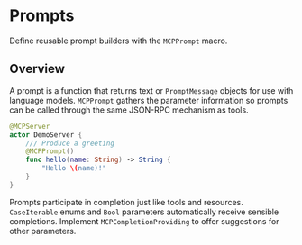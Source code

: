 # Prompts

Define reusable prompt builders with the ``MCPPrompt`` macro.

## Overview

A prompt is a function that returns text or ``PromptMessage`` objects for use with
language models. ``MCPPrompt`` gathers the parameter information so prompts can be
called through the same JSON-RPC mechanism as tools.

```swift
@MCPServer
actor DemoServer {
    /// Produce a greeting
    @MCPPrompt()
    func hello(name: String) -> String {
        "Hello \(name)!"
    }
}
```

Prompts participate in completion just like tools and resources. ``CaseIterable`` enums
and ``Bool`` parameters automatically receive sensible completions. Implement
``MCPCompletionProviding`` to offer suggestions for other parameters.

